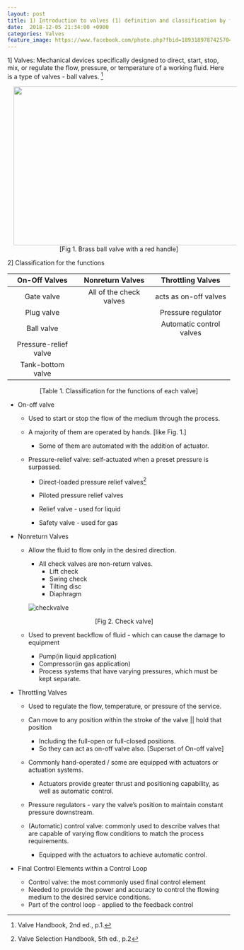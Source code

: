 ```yaml
---
layout: post
title: 1) Introduction to valves (1) definition and classification by function
date:  2018-12-05 21:34:00 +0900
categories: Valves
feature_image: https://www.facebook.com/photo.php?fbid=1893189787425704&set=a.1893187554092594&type=3&theater
---
```


1] Valves: Mechanical devices specifically designed to direct, start, stop, mix, or regulate the flow, pressure, or temperature of a working fluid. Here is a type of valves - ball valves.   [^1]



<div class="separator" style="clear: both; text-align: center;"><a href="https://www.directmaterial.com/media/catalog/product/cache/1/image/9df78eab33525d08d6e5fb8d27136e95/2/6/2642707.jpg" imageanchor="1" style="margin-left: 1em; margin-right: 1em;"><img border="0" src="https://www.directmaterial.com/media/catalog/product/cache/1/image/9df78eab33525d08d6e5fb8d27136e95/2/6/2642707.jpg" width="640" height="359" data-original-width="590" data-original-height="331" /></a></div>



<center>[Fig 1. Brass ball valve with a red handle]</center>

2] Classification for the functions

|     On-Off Valves     |    Nonreturn Valves     |    Throttling Valves     |
| :-------------------: | :---------------------: | :----------------------: |
|      Gate valve       | All of the check valves |  acts as on-off valves   |
|      Plug valve       |                         |    Pressure regulator    |
|      Ball valve       |                         | Automatic control valves |
| Pressure-relief valve |                         |                          |
|   Tank-bottom valve   |                         |                          |

<center>[Table 1. Classification for the functions of each valve]</center>

 * On-off valve

   * Used to start or stop the flow of the medium through the process.
   * A majority of them are operated by hands. [like Fig. 1.]

     * Some of them are automated with the addition of actuator.
   * Pressure-relief valve: self-actuated when a preset pressure is surpassed.
     * Direct-loaded pressure relief valves[^2]
     * Piloted pressure relief valves
     * Relief valve - used for liquid

     * Safety valve - used for gas

* Nonreturn Valves

  * Allow the fluid to flow only in the desired direction.

    * All check valves are non-return valves.
      * Lift check
      * Swing check
      * Tilting disc
      * Diaphragm

    ![checkvalve](https://4.imimg.com/data4/VF/JI/FUSIONI-14455473/prod-image-500x500.jpg)

  <center>[Fig 2. Check valve]</center>

  * Used to prevent backflow of fluid - which can cause the damage to equipment

    * Pump(in liquid application)
    * Compressor(in gas application)
    * Process systems that have varying pressures, which must be kept separate.

* Throttling Valves

  * Used to regulate the flow, temperature, or pressure of the service.

  * Can move to any position within the stroke of the valve || hold that position

    * Including the full-open or full-closed positions.
    * So they can act as on-off valve also. [Superset of On-off valve]

  * Commonly hand-operated / some are equipped with actuators or actuation systems.

    * Actuators provide greater thrust and positioning capability, as well as automatic control.

  * Pressure regulators - vary the valve’s position to maintain constant pressure downstream.

  * (Automatic) control valve: commonly used to describe valves that are capable of varying flow conditions to match the process requirements.

    * Equipped with the actuators to achieve automatic control.

* Final Control Elements within a Control Loop

  * Control valve: the most commonly used final control element
  * Needed to provide the power and accuracy to control the flowing medium to the desired service conditions.
  * Part of the control loop - applied to the feedback control



[^1]: Valve Handbook, 2nd ed., p.1. 

[^2]: Valve Selection Handbook, 5th ed., p.2